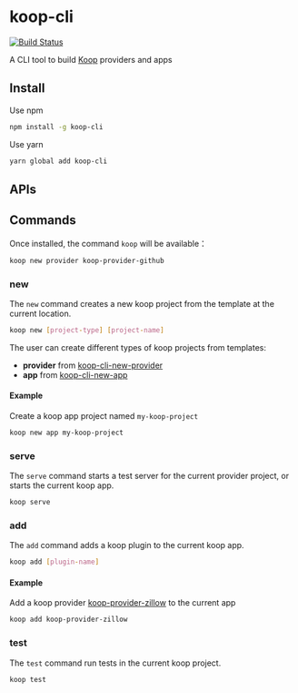 # koop-cli

[![Build Status](https://travis-ci.org/haoliangyu/koop-cli.svg?branch=master)](https://travis-ci.org/haoliangyu/koop-cli)

A CLI tool to build [Koop](https://github.com/koopjs/koop) providers and apps

## Install

Use npm

``` bash
npm install -g koop-cli
```

Use yarn

``` bash
yarn global add koop-cli
```

## APIs



## Commands

Once installed, the command `koop` will be available：

``` bash
koop new provider koop-provider-github
```

### new

The `new` command creates a new koop project from the template at the current location.

``` bash
koop new [project-type] [project-name]
```

The user can create different types of koop projects from templates:
* **provider** from [koop-cli-new-provider](https://github.com/haoliangyu/koop-cli/tree/master/src/templates/provider/project)
* **app** from [koop-cli-new-app](https://github.com/haoliangyu/koop-cli/tree/master/src/templates/app/project)

#### Example

Create a koop app project named `my-koop-project`

``` bash
koop new app my-koop-project
```

### serve

The `serve` command starts a test server for the current provider project, or starts the current koop app.

``` bash
koop serve
```

### add

The `add` command adds a koop plugin to the current koop app.

``` bash
koop add [plugin-name]
```

#### Example

Add a koop provider [koop-provider-zillow](https://www.npmjs.com/package/koop-provider-zillow) to the current app

``` bash
koop add koop-provider-zillow
```

### test

The `test` command run tests in the current koop project.

``` bash
koop test
```

